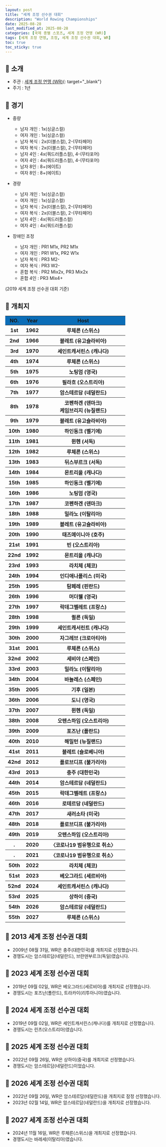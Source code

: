 ```yaml
---
layout: post
title: "세계 조정 선수권 대회"
description: "World Rowing Championships"
date: 2025-08-28
last_modified_at: 2025-08-28
categories: [국제 종별 스포츠, 세계 조정 연맹 (WR)]
tags: [세계 조정 연맹, 조정, 세계 조정 선수권 대회, WR]
toc: true
toc_sticky: true
---
```

## 📜 소개
* 주관 : [세계 조정 연맹 (WR)](https://worldrowing.com/){: target="_blank"}
* 주기 : 1년

## 📜 경기
* 중량
  * 남자 개인 : 1x(싱글스컬)
  * 여자 개인 : 1x(싱글스컬)
  * 남자 복식 : 2x(더블스컬), 2-(무타페어)
  * 여자 복식 : 2x(더블스컬), 2-(무타페어)
  * 남자 4인 : 4x(쿼드러플스컬), 4-(무타포어)
  * 여자 4인 : 4x(쿼드러플스컬), 4-(무타포어)
  * 남자 8인 : 8+(에이트)
  * 여자 8인 : 8+(에이트)

* 경량
  * 남자 개인 : 1x(싱글스컬)
  * 여자 개인 : 1x(싱글스컬)
  * 남자 복식 : 2x(더블스컬), 2-(무타페어)
  * 여자 복식 : 2x(더블스컬), 2-(무타페어)
  * 남자 4인 : 4x(쿼드러플스컬)
  * 여자 4인 : 4x(쿼드러플스컬)

* 장애인 조정
  * 남자 개인 : PR1 M1x, PR2 M1x
  * 여자 개인 : PR1 W1x, PR2 W1x
  * 남자 복식 : PR3 M2-
  * 여자 복식 : PR3 W2-
  * 혼합 복식 : PR2 Mix2x, PR3 Mix2x
  * 혼합 4인 : PR3 Mix4+

(2019 세계 조정 선수권 대회 기준)

## 📜 개최지
<html>

<head>
    <meta charset="UTF-8">
</head>

<body>
    <table>
        <tr style="background: #0B6DB7;">
            <th style="width: 15%; font-weight: bold;">NO.</th>
            <th style="width: 15%; font-weight: bold;">Year</th>
            <th style="width: 70%; font-weight: bold;">Host</th>
        </tr>
        <tr>
            <th>1st</th>
            <th>1962</th>
            <th>루체른 (스위스)</th>
        </tr>
        <tr>
            <th>2nd</th>
            <th>1966</th>
            <th>블레트 (유고슬라비아)</th>
        </tr>
        <tr>
            <th>3rd</th>
            <th>1970</th>
            <th>세인트캐서린스 (캐나다)</th>
        </tr>
        <tr>
            <th>4th</th>
            <th>1974</th>
            <th>루체른 (스위스)</th>
        </tr>
        <tr>
            <th>5th</th>
            <th>1975</th>
            <th>노팅엄 (영국)</th>
        </tr>
        <tr>
            <th>6th</th>
            <th>1976</th>
            <th>필라흐 (오스트리아)</th>
        </tr>
        <tr>
            <th>7th</th>
            <th>1977</th>
            <th>암스테르담 (네덜란드)</th>
        </tr>
        <tr>
            <th>8th</th>
            <th>1978</th>
            <th>코펜하겐 (덴마크)<br>케임브리지 (뉴질랜드)</th>
        </tr>
        <tr>
            <th>9th</th>
            <th>1979</th>
            <th>블레트 (유고슬라비아)</th>
        </tr>
        <tr>
            <th>10th</th>
            <th>1980</th>
            <th>하인동크 (벨기에)</th>
        </tr>
        <tr>
            <th>11th</th>
            <th>1981</th>
            <th>뮌헨 (서독)</th>
        </tr>
        <tr>
            <th>12th</th>
            <th>1982</th>
            <th>루체른 (스위스)</th>
        </tr>
        <tr>
            <th>13th</th>
            <th>1983</th>
            <th>뒤스부르크 (서독)</th>
        </tr>
        <tr>
            <th>14th</th>
            <th>1984</th>
            <th>몬트리올 (캐나다)</th>
        </tr>
        <tr>
            <th>15th</th>
            <th>1985</th>
            <th>하인동크 (벨기에)</th>
        </tr>
        <tr>
            <th>16th</th>
            <th>1986</th>
            <th>노팅엄 (영국)</th>
        </tr>
        <tr>
            <th>17th</th>
            <th>1987</th>
            <th>코펜하겐 (덴마크)</th>
        </tr>
        <tr>
            <th>18th</th>
            <th>1988</th>
            <th>밀라노 (이탈리아)</th>
        </tr>
        <tr>
            <th>19th</th>
            <th>1989</th>
            <th>블레트 (유고슬라비아)</th>
        </tr>
        <tr>
            <th>20th</th>
            <th>1990</th>
            <th>태즈메이니아 (호주)</th>
        </tr>
        <tr>
            <th>21st</th>
            <th>1991</th>
            <th>빈 (오스트리아)</th>
        </tr>
        <tr>
            <th>22nd</th>
            <th>1992</th>
            <th>몬트리올 (캐나다)</th>
        </tr>
        <tr>
            <th>23rd</th>
            <th>1993</th>
            <th>라치체 (체코)</th>
        </tr>
        <tr>
            <th>24th</th>
            <th>1994</th>
            <th>인디애나폴리스 (미국)</th>
        </tr>
        <tr>
            <th>25th</th>
            <th>1995</th>
            <th>탐페레 (핀란드)</th>
        </tr>
        <tr>
            <th>26th</th>
            <th>1996</th>
            <th>머더웰 (영국)</th>
        </tr>
        <tr>
            <th>27th</th>
            <th>1997</th>
            <th>락데그벨레트 (프랑스)</th>
        </tr>
        <tr>
            <th>28th</th>
            <th>1998</th>
            <th>퀼른 (독일)</th>
        </tr>
        <tr>
            <th>29th</th>
            <th>1999</th>
            <th>세인트캐서린트 (캐나다)</th>
        </tr>
        <tr>
            <th>30th</th>
            <th>2000</th>
            <th>자그레브 (크로아티아)</th>
        </tr>
        <tr>
            <th>31st</th>
            <th>2001</th>
            <th>루체른 (스위스)</th>
        </tr>
        <tr>
            <th>32nd</th>
            <th>2002</th>
            <th>세비야 (스페인)</th>
        </tr>
        <tr>
            <th>33rd</th>
            <th>2003</th>
            <th>밀라노 (이탈리아)</th>
        </tr>
        <tr>
            <th>34th</th>
            <th>2004</th>
            <th>바뇰레스 (스페인)</th>
        </tr>
        <tr>
            <th>35th</th>
            <th>2005</th>
            <th>기후 (일본)</th>
        </tr>
        <tr>
            <th>36th</th>
            <th>2006</th>
            <th>도니 (영국)</th>
        </tr>
        <tr>
            <th>37th</th>
            <th>2007</th>
            <th>뮌헨 (독일)</th>
        </tr>
        <tr>
            <th>38th</th>
            <th>2008</th>
            <th>오텐스하임 (오스트리아)</th>
        </tr>
        <tr>
            <th>39th</th>
            <th>2009</th>
            <th>포즈난 (폴란드)</th>
        </tr>
        <tr>
            <th>40th</th>
            <th>2010</th>
            <th>해밀턴 (뉴질랜드)</th>
        </tr>
        <tr>
            <th>41st</th>
            <th>2011</th>
            <th>블레트 (슬로베니아)</th>
        </tr>
        <tr>
            <th>42nd</th>
            <th>2012</th>
            <th>플로브디프 (불가리아)</th>
        </tr>
        <tr>
            <th><span class="korea-host">43rd</span></th>
            <th><span class="korea-host">2013</span></th>
            <th><span class="korea-host">충주 (대한민국)</span></th>
        </tr>
        <tr>
            <th>44th</th>
            <th>2014</th>
            <th>암스테르담 (네덜란드)</th>
        </tr>
        <tr>
            <th>45th</th>
            <th>2015</th>
            <th>락데그벨레트 (프랑스)</th>
        </tr>
        <tr>
            <th>46th</th>
            <th>2016</th>
            <th>로테르담 (네덜란드)</th>
        </tr>
        <tr>
            <th>47th</th>
            <th>2017</th>
            <th>새러소타 (미국)</th>
        </tr>
        <tr>
            <th>48th</th>
            <th>2018</th>
            <th>플로브디프 (불가리아)</th>
        </tr>
        <tr>
            <th>49th</th>
            <th>2019</th>
            <th>오텐스하임 (오스트리아)</th>
        </tr>
        <tr>
            <th>.</th>
            <th>2020</th>
            <th>〈코로나19 범유행으로 취소〉</th>
        </tr>
        <tr>
            <th>.</th>
            <th>2021</th>
            <th>〈코로나19 범유행으로 취소〉</th>
        </tr>
        <tr>
            <th>50th</th>
            <th>2022</th>
            <th>라치체 (체코)</th>
        </tr>
        <tr>
            <th>51st</th>
            <th>2023</th>
            <th>베오그라드 (세르비아)</th>
        </tr>
        <tr>
            <th>52nd</th>
            <th>2024</th>
            <th>세인트캐서린스 (캐나다)</th>
        </tr>
        <tr>
            <th>53rd</th>
            <th>2025</th>
            <th>상하이 (중국)</th>
        </tr>
        <tr>
            <th>54th</th>
            <th>2026</th>
            <th>암스테르담 (네덜란드)</th>
        </tr>
        <tr>
            <th>55th</th>
            <th>2027</th>
            <th>루체른 (스위스)</th>
        </tr>
    </table>
</body>

</html>

## 📜 2013 세계 조정 선수권 대회
* 2009년 08월 31일, WR은 <span class="korea-host">충주(대한민국)</span>를 개최지로 선정했습니다.
* 경쟁도시는 암스테르담(네덜란드), 브란덴부르크(독일)였습니다.

## 📜 2023 세계 조정 선수권 대회
* 2019년 09월 02일, WR은 <span class="foreign-host">베오그라드(세르비아)</span>를 개최지로 선정했습니다.
* 경쟁도시는 포즈난(폴란드), 트라카이(리투아니아)였습니다.

## 📜 2024 세계 조정 선수권 대회
* 2019년 09월 02일, WR은 <span class="foreign-host">세인트캐서린스(캐나다)</span>를 개최지로 선정했습니다.
* 경쟁도시는 린츠(오스트리아)였습니다.

## 📜 2025 세계 조정 선수권 대회
* 2022년 09월 26일, WR은 <span class="foreign-host">상하이(중국)</span>를 개최지로 선정했습니다.
* 경쟁도시는 암스테르담(네덜란드)이었습니다.

## 📜 2026 세계 조정 선수권 대회
* 2022년 09월 26일, WR은 <span class="foreign-host">암스테르담(네덜란드)</span>을 개최지로 잠정 선정했습니다.
* 2023년 02월 14일, WR은 <span class="foreign-host">암스테르담(네덜란드)</span>을 개최지로 선정했습니다.

## 📜 2027 세계 조정 선수권 대회
* 2024년 11월 16일, WR은 <span class="foreign-host">루체른(스위스)</span>을 개최지로 선정했습니다.
* 경쟁도시는 바레세(이탈리아)였습니다.
